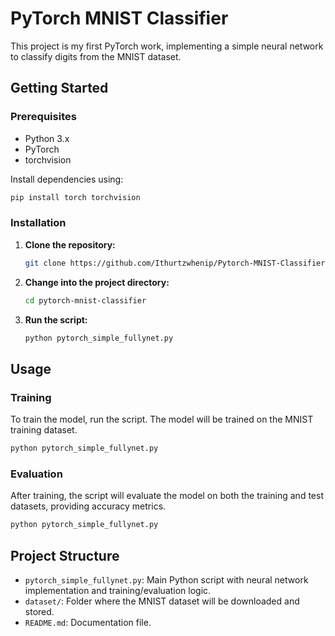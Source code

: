 # PyTorch MNIST Classifier

This project is my first PyTorch work, implementing a simple neural network to classify digits from the MNIST dataset.

## Getting Started

### Prerequisites

- Python 3.x
- PyTorch
- torchvision

Install dependencies using:

```bash
pip install torch torchvision
```

### Installation

1. **Clone the repository:**

    ```bash
    git clone https://github.com/Ithurtzwhenip/Pytorch-MNIST-Classifier
    ```

2. **Change into the project directory:**

    ```bash
    cd pytorch-mnist-classifier
    ```

3. **Run the script:**

    ```bash
    python pytorch_simple_fullynet.py
    ```

## Usage

### Training

To train the model, run the script. The model will be trained on the MNIST training dataset.

```bash
python pytorch_simple_fullynet.py
```

### Evaluation

After training, the script will evaluate the model on both the training and test datasets, providing accuracy metrics.

```bash
python pytorch_simple_fullynet.py
```

## Project Structure

- `pytorch_simple_fullynet.py`: Main Python script with neural network implementation and training/evaluation logic.
- `dataset/`: Folder where the MNIST dataset will be downloaded and stored.
- `README.md`: Documentation file.

